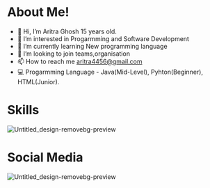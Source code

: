# About Me!
- 👋 Hi, I’m Aritra Ghosh 15 years old.
- 👀 I’m interested in Progarmming and Software Development
- 🌱 I’m currently learning New programming language 
- 💞️ I’m looking to join teams,organisation
- 📫 How to reach me aritra4456@gmail.com
- 💻 Progarmming Language - Java(Mid-Level), Pyhton(Beginner), HTML(Junior).

# Skills
![Untitled_design-removebg-preview](https://user-images.githubusercontent.com/104589382/196363304-fb22db09-9ba4-4638-b0e1-5116a1842f5b.png)

# Social Media
![Untitled_design-removebg-preview](https://user-images.githubusercontent.com/104589382/196366413-4a52eac4-9614-40a6-9f04-3fc44d9b3ef4.png)
